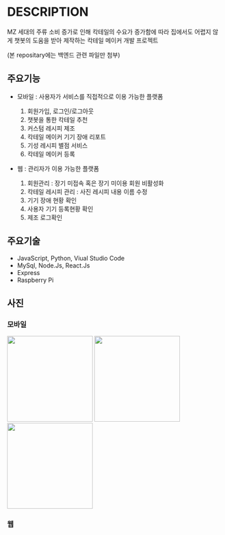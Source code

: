 # DESCRIPTION
   MZ 세대의 주류 소비 증가로 인해 칵테일의 수요가 증가함에 따라 
   집에서도 어렵지 않게 챗봇의 도움을 받아 제작하는 칵테일 메이커 개발 프로젝트

   (본 repositary에는 백엔드 관련 파일만 첨부)

## 주요기능
   - 모바일 : 사용자가 서비스를 직접적으로 이용 가능한 플랫폼
        1. 회원가입, 로그인/로그아웃
        2. 챗봇을 통한 칵테일 추천
        3. 커스텀 레시피 제조
        4. 칵테일 메이커 기기 장애 리포트
        5. 기성 레시피 별점 서비스
        6. 칵테일 메이커 등록
      
   - 웹 : 관리자가 이용 가능한 플랫폼
        1. 회원관리 : 장기 미접속 혹은 장기 미이용 회원 비활성화
        2. 칵테일 레시피 관리 : 사진 레시피 내용 이름 수정
        3. 기기 장애 현황 확인
        4. 사용자 기기 등록현황 확인
        5. 제조 로그확인

## 주요기술
   - JavaScript, Python, Viual Studio Code
   - MySql, Node.Js, React.Js
   - Express
   - Raspberry Pi

## 사진
### 모바일
<img width="200" src="https://github.com/aripoi/Gradpj/assets/106456245/a559d92f-8734-46e7-a327-7f233b6fc9c9">
<img width="200" src="https://github.com/aripoi/Gradpj/assets/106456245/ce94f4d1-97e0-444f-a2d3-8f6881b7d564">
<img width="200" src="https://github.com/aripoi/Gradpj/assets/106456245/e440b76b-da3a-44e6-ac58-fd64d16f7100">

### 웹
